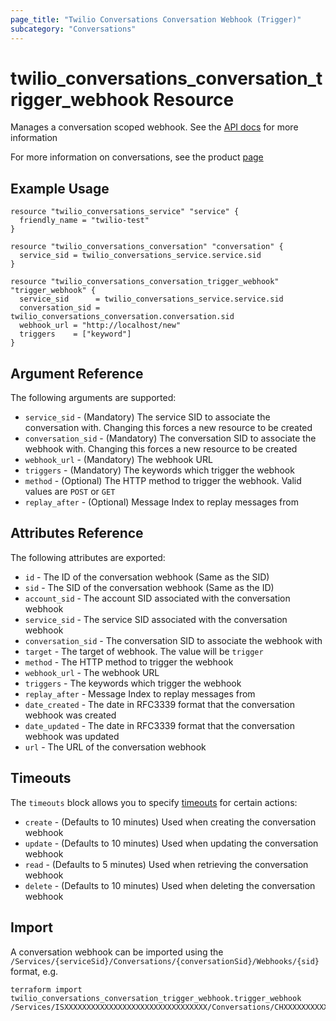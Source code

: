 ```yaml
---
page_title: "Twilio Conversations Conversation Webhook (Trigger)"
subcategory: "Conversations"
---
```


# twilio_conversations_conversation_trigger_webhook Resource

Manages a conversation scoped webhook. See the [API docs](https://www.twilio.com/docs/conversations/api/conversation-scoped-webhook-resource) for more information

For more information on conversations, see the product [page](https://www.twilio.com/conversations)

## Example Usage

```hcl
resource "twilio_conversations_service" "service" {
  friendly_name = "twilio-test"
}

resource "twilio_conversations_conversation" "conversation" {
  service_sid = twilio_conversations_service.service.sid
}

resource "twilio_conversations_conversation_trigger_webhook" "trigger_webhook" {
  service_sid      = twilio_conversations_service.service.sid
  conversation_sid = twilio_conversations_conversation.conversation.sid
  webhook_url = "http://localhost/new"
  triggers    = ["keyword"]
}
```

## Argument Reference

The following arguments are supported:

- `service_sid` - (Mandatory) The service SID to associate the conversation with. Changing this forces a new resource to be created
- `conversation_sid` - (Mandatory) The conversation SID to associate the webhook with. Changing this forces a new resource to be created
- `webhook_url` - (Mandatory) The webhook URL
- `triggers` - (Mandatory) The keywords which trigger the webhook
- `method` - (Optional) The HTTP method to trigger the webhook. Valid values are `POST` or `GET`
- `replay_after` - (Optional) Message Index to replay messages from

## Attributes Reference

The following attributes are exported:

- `id` - The ID of the conversation webhook (Same as the SID)
- `sid` - The SID of the conversation webhook (Same as the ID)
- `account_sid` - The account SID associated with the conversation webhook
- `service_sid` - The service SID associated with the conversation webhook
- `conversation_sid` - The conversation SID to associate the webhook with
- `target` - The target of webhook. The value will be `trigger`
- `method` - The HTTP method to trigger the webhook
- `webhook_url` - The webhook URL
- `triggers` - The keywords which trigger the webhook
- `replay_after` - Message Index to replay messages from
- `date_created` - The date in RFC3339 format that the conversation webhook was created
- `date_updated` - The date in RFC3339 format that the conversation webhook was updated
- `url` - The URL of the conversation webhook

## Timeouts

The `timeouts` block allows you to specify [timeouts](https://www.terraform.io/docs/configuration/resources.html#timeouts) for certain actions:

- `create` - (Defaults to 10 minutes) Used when creating the conversation webhook
- `update` - (Defaults to 10 minutes) Used when updating the conversation webhook
- `read` - (Defaults to 5 minutes) Used when retrieving the conversation webhook
- `delete` - (Defaults to 10 minutes) Used when deleting the conversation webhook

## Import

A conversation webhook can be imported using the `/Services/{serviceSid}/Conversations/{conversationSid}/Webhooks/{sid}` format, e.g.

```shell
terraform import twilio_conversations_conversation_trigger_webhook.trigger_webhook /Services/ISXXXXXXXXXXXXXXXXXXXXXXXXXXXXXXXX/Conversations/CHXXXXXXXXXXXXXXXXXXXXXXXXXXXXXXXX/Webhooks/WHXXXXXXXXXXXXXXXXXXXXXXXXXXXXXXXX
```
